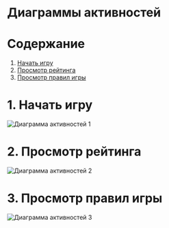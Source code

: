# Диаграммы активностей

# Содержание
1. [Начать игру](#1)  
2. [Просмотр рейтинга](#2)  
3. [Просмотр правил игры](#3)

<a name="1"/>

# 1. Начать игру 
![Диаграмма активностей 1](https://github.com/bar47ney/trtpo_two/blob/master/Images/Activity_new_two.png)

<a name="2"/>

# 2. Просмотр рейтинга
![Диаграмма активностей 2](https://github.com/bar47ney/trtpo_two/blob/master/Images/Activity2.png)

<a name="3"/>

# 3. Просмотр правил игры
![Диаграмма активностей 3](https://github.com/bar47ney/trtpo_two/blob/master/Images/Activity3.png)
